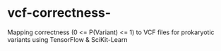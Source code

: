 # vcf-correctness-
Mapping correctness (0 &lt;= P(Variant) &lt;= 1) to VCF files for prokaryotic variants using TensorFlow &amp; SciKit-Learn
